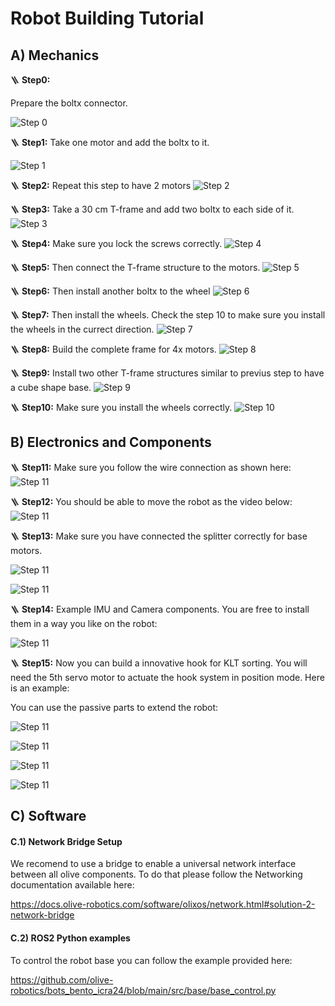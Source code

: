 # Robot Building Tutorial

## A) Mechanics 

🪜 **Step0:**

Prepare the boltx connector.

![Step 0](images/boltx.JPG)

🪜 **Step1:**
Take one motor and add the boltx to it.

![Step 1](images/1.JPG)

🪜 **Step2:**
Repeat this step to have 2 motors
![Step 2](images/2.JPG)

🪜 **Step3:**
Take a 30 cm T-frame and add two boltx to each side of it.
![Step 3](images/3.JPG)

🪜 **Step4:**
Make sure you lock the screws correctly.
![Step 4](images/4.JPG)

🪜 **Step5:**
Then connect the T-frame structure to the motors.
![Step 5](images/5.JPG)

🪜 **Step6:**
Then install another boltx to the wheel
![Step 6](images/7.JPG)

🪜 **Step7:**
Then install the wheels. Check the step 10 to make sure you install the wheels in the currect direction.
![Step 7](images/8.JPG)

🪜 **Step8:**
Build the complete frame for 4x motors.
![Step 8](images/9.JPG)

🪜 **Step9:**
Install two other T-frame structures similar to previus step to have a cube shape base.
![Step 9](images/10.JPG)

🪜 **Step10:**
Make sure you install the wheels correctly.
![Step 10](images/11.JPG)

## B) Electronics and Components

🪜 **Step11:**
Make sure you follow the wire connection as shown here:
![Step 11](images/ant_wire4.png)

🪜 **Step12:**
You should be able to move the robot as the video below:
![Step 11](images/antm.gif)

🪜 **Step13:**
Make sure you have connected the splitter correctly for base motors.

![Step 11](images/splitter.JPG)

![Step 11](images/motor_12v_example.JPG)

🪜 **Step14:**
Example IMU and Camera components. You are free to install them in a way you like on the robot:

![Step 11](images/imu_camera.JPG)

🪜 **Step15:**
Now you can build a innovative hook for KLT sorting. You will need the 5th servo motor to actuate the hook system in position mode. Here is an example:

You can use the passive parts to extend the robot:

![Step 11](images/passive.JPG)

![Step 11](images/robot_example.JPG)

![Step 11](images/robot_klt_example.JPG)

![Step 11](images/hook_example.JPG)


## C) Software

#### C.1) Network Bridge Setup

We recomend to use a bridge to enable a universal network interface between all olive components. To do that please follow the Networking documentation available here:

https://docs.olive-robotics.com/software/olixos/network.html#solution-2-network-bridge

#### C.2) ROS2 Python examples

To control the robot base you can follow the example provided here:

https://github.com/olive-robotics/bots_bento_icra24/blob/main/src/base/base_control.py




